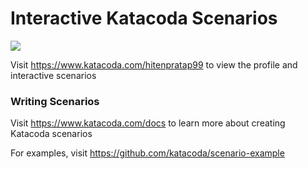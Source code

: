 # Interactive Katacoda Scenarios

[![](http://shields.katacoda.com/katacoda/hitenpratap99/count.svg)](https://www.katacoda.com/hitenpratap99 "Get your profile on Katacoda.com")

Visit https://www.katacoda.com/hitenpratap99 to view the profile and interactive scenarios

### Writing Scenarios
Visit https://www.katacoda.com/docs to learn more about creating Katacoda scenarios

For examples, visit https://github.com/katacoda/scenario-example
